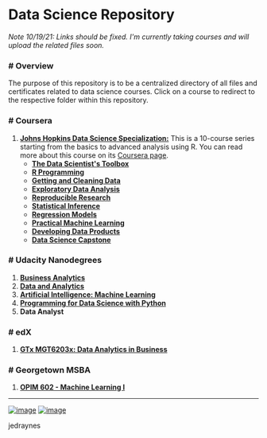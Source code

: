 
# Data Science Repository

*Note 10/19/21: Links should be fixed. I'm currently taking courses and will upload the related files soon.*

### # Overview
The purpose of this repository is to be a centralized directory of all files and certificates related to data science courses. Click on a course to redirect to the respective folder within this repository.

### # Coursera
1. [**Johns Hopkins Data Science Specialization:**](https://github.com/jedraynes/learningdatascience/tree/main/Coursera/Johns%20Hopkins%20Data%20Science%20Specialization) This is a 10-course series starting from the basics to advanced analysis using R. You can read more about this course on its [Coursera page](https://www.coursera.org/specializations/jhu-data-science).
    * [**The Data Scientist's Toolbox**](https://github.com/jedraynes/learningdatascience/tree/main/Coursera/Johns%20Hopkins%20Data%20Science%20Specialization/01%20The%20Data%20Scientist's%20Toolbox)
    * [**R Programming**](https://github.com/jedraynes/learningdatascience/tree/main/Coursera/Johns%20Hopkins%20Data%20Science%20Specialization/02%20R%20Programming)
    * [**Getting and Cleaning Data**](https://github.com/jedraynes/learningdatascience/tree/main/Coursera/Johns%20Hopkins%20Data%20Science%20Specialization/03%20Getting%20and%20Cleaning%20Data)
    * [**Exploratory Data Analysis**](https://github.com/jedraynes/learningdatascience/tree/main/Coursera/Johns%20Hopkins%20Data%20Science%20Specialization/04%20Exploratory%20Data%20Analysis)
    * [**Reproducible Research**](https://github.com/jedraynes/learningdatascience/tree/main/Coursera/Johns%20Hopkins%20Data%20Science%20Specialization/05%20Reproducible%20Research)
    * [**Statistical Inference**](https://github.com/jedraynes/learningdatascience/tree/main/Coursera/Johns%20Hopkins%20Data%20Science%20Specialization/06%20Statistical%20Inference)
    * [**Regression Models**](https://github.com/jedraynes/learningdatascience/tree/main/Coursera/Johns%20Hopkins%20Data%20Science%20Specialization/07%20Regression%20Models)
    * [**Practical Machine Learning**](https://github.com/jedraynes/learningdatascience/tree/main/Coursera/Johns%20Hopkins%20Data%20Science%20Specialization/08%20Practical%20Machine%20Learning)
    * [**Developing Data Products**](https://github.com/jedraynes/learningdatascience/tree/main/Coursera/Johns%20Hopkins%20Data%20Science%20Specialization/09%20Developing%20Data%20Products)
    * [**Data Science Capstone**](https://github.com/jedraynes/learningdatascience/tree/main/Coursera/Johns%20Hopkins%20Data%20Science%20Specialization/10%20Data%20Science%20Capstone)

### # Udacity Nanodegrees
1. [**Business Analytics**](https://github.com/jedraynes/learningdatascience/tree/main/Udacity/Business%20Analytics)
2. [**Data and Analytics**](https://github.com/jedraynes/learningdatascience/tree/main/Udacity/Data%20and%20Analytics)
3. [**Artificial Intelligence: Machine Learning**](https://github.com/jedraynes/learningdatascience/tree/main/Udacity/Artificial%20Intelligence%20Machine%20Learning)
4. [**Programming for Data Science with Python**](https://github.com/jedraynes/learningdatascience/tree/main/Udacity/Programming%20for%20Data%20Science%20with%20Python)
5. **Data Analyst**

### # edX
1. [**GTx MGT6203x: Data Analytics in Business**](https://github.com/jedraynes/learningdatascience/tree/main/edX/Georgia%20Tech%20MicroMasters/MGT6203x%20Data%20Analytics%20for%20Business)

### # Georgetown MSBA
1. [**OPIM 602 - Machine Learning I**](https://github.com/jedraynes/learningdatascience/tree/main/Georgetown%20MSBA/OPIM%20602%20-%20Machine%20Learning%20I/Project%202)


---
[![image](https://img.shields.io/badge/Personal%20Site-%20-informational?style=flat-square&logo=appveyor)](https://www.jedraynes.com/)
[![image](https://img.shields.io/badge/LinkedIn-%20-informational?style=flat-square&logo=appveyor)](https://www.linkedin.com/in/jedraynes/)

jedraynes
